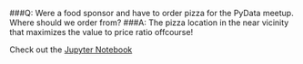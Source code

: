 ###Q: Were a food sponsor and have to order pizza for the PyData meetup. Where should we order from?
###A: The pizza location in the near vicinity that maximizes the value to price ratio offcourse!

Check out the [Jupyter Notebook](./pizza_value_to_price.ipynb)
